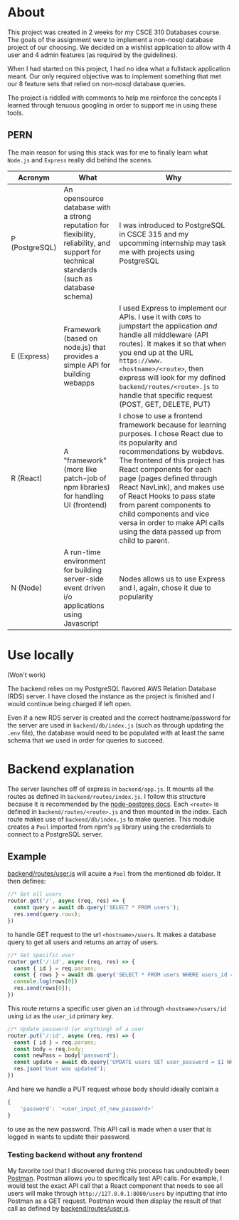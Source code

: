 # About

This project was created in 2 weeks for my CSCE 310 Databases course. 
The goals of the assignment were to implement a non-nosql database project of our choosing. We decided on a wishlist application to allow with 4 user and 4 admin features (as required by the guidelines).

When I had started on this project, I had no idea what a fullstack application meant. Our only required objective was to implement something that met our 8 feature sets that relied on non-nosql database queries. 

The project is riddled with comments to help me reinforce the concepts I learned through tenuous googling in order to support me in using these tools.

## PERN

The main reason for using this stack was for me to finally learn what `Node.js` and `Express` really did behind the scenes. 

| Acronym | What | Why |
|---------|------|-----|
|P (PostgreSQL) | An opensource database with a strong reputation for flexibility, reliability, and support for technical standards (such as database schema) | I was introduced to PostgreSQL in CSCE 315 and my upcomming internship may task me with projects using PostgreSQL |
|E (Express) | Framework (based on node.js) that provides a simple API for building webapps | I used Express to implement our APIs. I use it with `CORS` to jumpstart the application *and* handle all middleware (API routes). It makes it so that when you end up at the URL `https://www.<hostname>/<route>`, then express will look for my defined `backend/routes/<route>.js` to handle that specific request (POST, GET, DELETE, PUT) |
|R (React) | A "framework" (more like patch-job of npm libraries) for handling UI (frontend)  | I chose to use a frontend framework because for learning purposes. I chose React due to its popularity and recommendations by webdevs. The frontend of this project has React components for each page (pages defined through React NavLink), and makes use of React Hooks to pass state from parent components to child components and vice versa in order to make API calls using the data passed up from child to parent.  |
|N (Node) | A run-time environment for building server-side event driven i/o applications using Javascript | Nodes allows us to use Express and I, again, chose it due to popularity |

# Use locally

(Won't work)

The backend relies on my PostgreSQL flavored AWS Relation Database (RDS) server. I have closed the instance as the project is finished and I would continue being charged if left open. 

Even if a new RDS server is created and the correct hostname/password for the server are used in `backend/db/index.js` (such as through updating the `.env` file), the database would need to be populated with at least the same schema that we used in order for queries to succeed.

# Backend explanation

The server launches off of express in `backend/app.js`. It mounts all the routes as defined in `backend/routes/index.js`. I follow this structure because it is recommended by the [node-postgres docs](https://node-postgres.com/guides/project-structure). Each `<route>` is defined in `backend/routes/<route>.js` and then mounted in the index. Each route makes use of `backend/db/index.js` to make queries. This module creates a `Pool` imported from npm's `pg` library using the credentials to connect to a PostgreSQL server. 

## Example
[backend/routes/user.js](./backend/routes/user.js) will acuire a `Pool` from the mentioned db folder. It then defines:

```js
//* Get all users
router.get('/', async (req, res) => {
  const query = await db.query('SELECT * FROM users');
  res.send(query.rows);
})
```
to handle GET request to the url `<hostname>/users`. It makes a database query to get all users and returns an array of users.

```js
//* Get specific user
router.get('/:id', async (req, res) => {
  const { id } = req.params;
  const { rows } = await db.query('SELECT * FROM users WHERE users_id = $1', [id]);
  console.log(rows[0])
  res.send(rows[0]);
})
```
This route returns a specific user given an `id` through `<hostname>/users/id` using `id` as the `user_id` primary key.

```js
//* Update password (or anything) of a user
router.put('/:id', async (req, res) => {
  const { id } = req.params;
  const body = req.body;
  const newPass = body['password'];
  const update = await db.query('UPDATE users SET user_password = $1 WHERE users_id = $2', [newPass, id]);
  res.json('User was updated');
})
```

And here we handle a PUT request whose body should ideally contain a
```js
{
    'password': '<user_input_of_new_password>'
}
```

to use as the new password. This API call is made when a user that is logged in wants to update their password.

### Testing backend without any frontend

My favorite tool that I discovered during this process has undoubtedly been [Postman](https://www.postman.com/downloads/). Postman allows you to specifically test API calls. For example, I would test the exact API call that a React component that needs to see all users will make through `http://127.0.0.1:8080/users` by inputting that into Postman as a GET request. Postman would then display the result of that call as defined by [backend/routes/user.js](./backend/routes/user.js).


